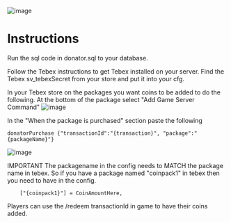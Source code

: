 ![image](https://user-images.githubusercontent.com/82112471/195740699-7fe040c6-bd35-4376-85c0-b045aa8ff4e4.png)

# Instructions
Run the sql code in donator.sql to your database.

Follow the Tebex instructions to get Tebex installed on your server.
Find the Tebex sv_tebexSecret from your store and put it into your cfg.

In your Tebex store on the packages you want coins to be added to do the following.
At the bottom of the package select "Add Game Server Command"
![image](https://user-images.githubusercontent.com/7463741/193162239-df5c838a-63f4-4ac0-816f-0e783275026a.png)

In the "When the package is purchased" section paste the following
```
donatorPurchase {"transactionId":"{transaction}", "package":"{packageName}"}
```
![image](https://user-images.githubusercontent.com/7463741/193162202-93c9245d-c49e-4837-922c-53fe3a273c63.png)

IMPORTANT
The packagename in the config needs to MATCH the package name in tebex.
So if you have a package named "coinpack1" in tebex then you need to have in the config.
```
    ["{coinpack1}"] = CoinAmountHere,
```

Players can use the /redeem transactionId in game to have their coins added.
